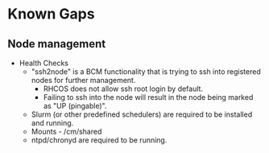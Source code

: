 # Known Gaps

## Node management
- Health Checks
  - "ssh2node" is a BCM functionality that is trying to ssh into registered nodes for further management. 
    - RHCOS does not allow ssh root login by default.
    - Failing to ssh into the node will result in the node being marked as "UP (pingable)".
  - Slurm (or other predefined schedulers) are required to be installed and running.
  - Mounts - /cm/shared
  - ntpd/chronyd are required to be running.
  
